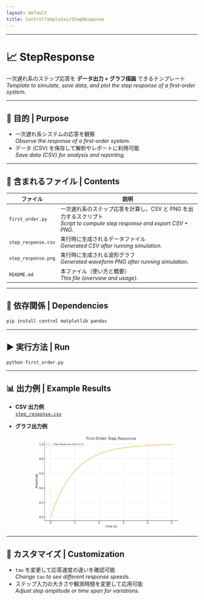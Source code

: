```yaml
---
layout: default
title: ControlTemplates/StepResponse
---
```


---

# 📈 StepResponse

一次遅れ系のステップ応答を **データ出力 + グラフ描画** できるテンプレート  
*Template to simulate, save data, and plot the step response of a first-order system.*

---

## 🎯 目的 | Purpose
- 一次遅れ系システムの応答を観察  
  *Observe the response of a first-order system.*  
- データ (CSV) を保存して解析やレポートに利用可能  
  *Save data (CSV) for analysis and reporting.*  

---

## 📂 含まれるファイル | Contents
| ファイル | 説明 |
|---|---|
| `first_order.py` | 一次遅れ系のステップ応答を計算し、CSV と PNG を出力するスクリプト<br>*Script to compute step response and export CSV + PNG.* |
| `step_response.csv` | 実行時に生成されるデータファイル<br>*Generated CSV after running simulation.* |
| `step_response.png` | 実行時に生成される波形グラフ<br>*Generated waveform PNG after running simulation.* |
| `README.md` | 本ファイル（使い方と概要）<br>*This file (overview and usage).* |

---

## 🧰 依存関係 | Dependencies
```bash
pip install control matplotlib pandas
```

---

## ▶️ 実行方法 | Run
```bash
python first_order.py
```

---

## 📊 出力例 | Example Results

- **CSV 出力例**  
  [`step_response.csv`](./step_response.csv)

- **グラフ出力例**  
  <p align="center"><img src="./step_response.png" width="80%"></p>

---

## 📝 カスタマイズ | Customization
- `tau` を変更して応答速度の違いを確認可能  
  *Change `tau` to see different response speeds.*  
- ステップ入力の大きさや観測時間を変更して応用可能  
  *Adjust step amplitude or time span for variations.*  

